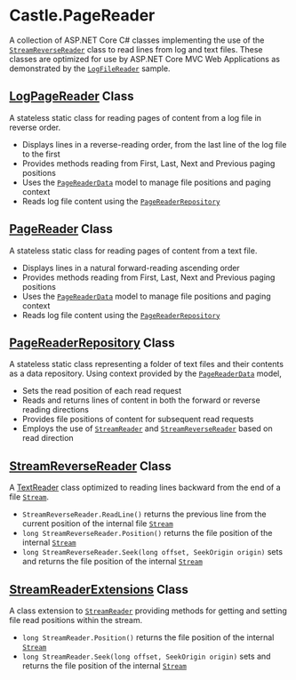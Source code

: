﻿# Castle.PageReader
A collection of ASP.NET Core C# classes implementing the use of the [`StreamReverseReader`](/peterschlosser/Castle.PageReader/blob/master/src/Castle.PageReader/Data/StreamReverseReader.cs) class to read lines from log and text files.  These classes are optimized for use by ASP.NET Core MVC Web Applications as demonstrated by the [`LogFileReader`](/peterschlosser/Castle.PageReader/blob/master/sample/LogFileReader) sample.

## [LogPageReader](/peterschlosser/Castle.PageReader/blob/master/src/Castle.PageReader/LogPageReader.cs) Class
A stateless static class for reading pages of content from a log file in reverse order.
  
* Displays lines in a reverse-reading order, from the last line of the log file to the first
* Provides methods reading from First, Last, Next and Previous paging positions
* Uses the [`PageReaderData`](/peterschlosser/Castle.PageReader/blob/master/src/Castle.PageReader/Models/PageReaderData.cs) model to manage file positions and paging context
* Reads log file content using the [`PageReaderRepository`](/peterschlosser/Castle.PageReader/blob/master/src/Castle.PageReader/Data/PageReaderRepository.cs)
  
## [PageReader](/peterschlosser/Castle.PageReader/blob/master/src/Castle.PageReader/PageReader.cs) Class
A stateless static class for reading pages of content from a text file.
  
* Displays lines in a natural forward-reading ascending order
* Provides methods reading from First, Last, Next and Previous paging positions
* Uses the [`PageReaderData`](/peterschlosser/Castle.PageReader/blob/master/src/Castle.PageReader/Models/PageReaderData.cs) model to manage file positions and paging context
* Reads log file content using the [`PageReaderRepository`](/peterschlosser/Castle.PageReader/blob/master/src/Castle.PageReader/Data/PageReaderRepository.cs)
  
## [PageReaderRepository](/peterschlosser/Castle.PageReader/blob/master/src/Castle.PageReader/Data/PageReaderRepository.cs) Class
A stateless static class representing a folder of text files and their contents as a data repository.  Using context provided by the [`PageReaderData`](/peterschlosser/Castle.PageReader/blob/master/src/Castle.PageReader/Models/PageReaderData.cs) model,

* Sets the read position of each read request
* Reads and returns lines of content in both the forward or reverse reading directions
* Provides file positions of content for subsequent read requests
* Employs the use of [`StreamReader`](https://docs.microsoft.com/en-us/dotnet/api/system.io.streamreader?view=netcore-2.1) and [`StreamReverseReader`](/peterschlosser/Castle.PageReader/blob/master/src/Castle.PageReader/Data/StreamReverseReader.cs) based on read direction

## [StreamReverseReader](/peterschlosser/Castle.PageReader/blob/master/src/Castle.PageReader/Data/StreamReverseReader.cs) Class
A [TextReader](https://docs.microsoft.com/en-us/dotnet/api/system.io.textreader?view=netcore-2.1) class optimized to reading lines backward from the end of a file [`Stream`](https://docs.microsoft.com/en-us/dotnet/api/system.io.stream?view=netcore-2.1).

* `StreamReverseReader.ReadLine()` returns the previous line from the current position of the internal file [`Stream`](https://docs.microsoft.com/en-us/dotnet/api/system.io.stream?view=netcore-2.1)
* `long StreamReverseReader.Position()` returns the file position of the internal [`Stream`](https://docs.microsoft.com/en-us/dotnet/api/system.io.stream?view=netcore-2.1)
* `long StreamReverseReader.Seek(long offset, SeekOrigin origin)` sets and returns the file position of the internal [`Stream`](https://docs.microsoft.com/en-us/dotnet/api/system.io.stream?view=netcore-2.1)
 
## [StreamReaderExtensions](/peterschlosser/Castle.PageReader/blob/master/src/Castle.PageReader/Data/StreamReaderExtensions.cs) Class
A class extension to [`StreamReader`](https://docs.microsoft.com/en-us/dotnet/api/system.io.streamreader?view=netcore-2.1) providing methods for getting and setting file read positions within the stream.

* `long StreamReader.Position()` returns the file position of the internal [`Stream`](https://docs.microsoft.com/en-us/dotnet/api/system.io.stream?view=netcore-2.1)
* `long StreamReader.Seek(long offset, SeekOrigin origin)` sets and returns the file position of the internal [`Stream`](https://docs.microsoft.com/en-us/dotnet/api/system.io.stream?view=netcore-2.1)

